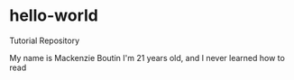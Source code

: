 # hello-world
Tutorial Repository

My name is Mackenzie Boutin
I'm 21 years old, and I never learned how to read
